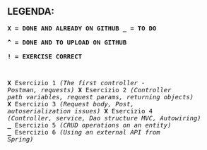 ## LEGENDA:

**<pre>X = DONE AND ALREADY ON GITHUB
_ = TO DO              
^ = DONE AND TO UPLOAD ON GITHUB             
! = EXERCISE CORRECT**

**<pre>X**   Esercizio 1     *(The first controller - Postman, requests)*
**X**   Esercizio 2     *(Controller path variables, request params, returning objects)*
**X**   Esercizio 3     *(Request body, Post, autoserialization issues)*
**X**   Esercizio 4     *(Controller, service, Dao structure MVC, Autowiring)*
**_**   Esercizio 5     *(CRUD operations on an entity)*
**_**   Esercizio 6     *(Using an external API from Spring)*